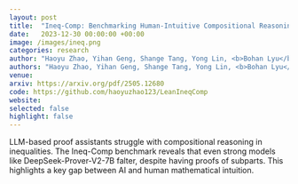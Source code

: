 ```yaml
---
layout: post
title:  "Ineq-Comp: Benchmarking Human-Intuitive Compositional Reasoning in Automated Theorem Proving on Inequalities"
date:   2023-12-30 00:00:00 +00:00
image: /images/ineq.png
categories: research
author: "Haoyu Zhao, Yihan Geng, Shange Tang, Yong Lin, <b>Bohan Lyu</b>, Hongzhou Lin, Chi Jin, Sanjeev Arora"
authors: "Haoyu Zhao, Yihan Geng, Shange Tang, Yong Lin, <b>Bohan Lyu</b>, Hongzhou Lin, Chi Jin, Sanjeev Arora"
venue:
arxiv: https://arxiv.org/pdf/2505.12680
code: https://github.com/haoyuzhao123/LeanIneqComp
website: 
selected: false
highlight: false
---
```

LLM-based proof assistants struggle with compositional reasoning in inequalities. The Ineq-Comp benchmark reveals that even strong models like DeepSeek-Prover-V2-7B falter, despite having proofs of subparts. This highlights a key gap between AI and human mathematical intuition.